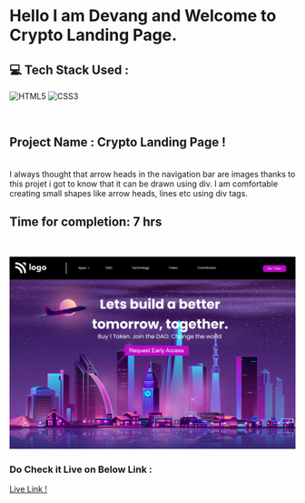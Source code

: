 # Hello I am **Devang** and Welcome to **Crypto Landing Page**.

## 💻 Tech Stack Used :

![HTML5](https://img.shields.io/badge/html5-%23E34F26.svg?style=for-the-badge&logo=html5&logoColor=white) ![CSS3](https://img.shields.io/badge/css3-%231572B6.svg?style=for-the-badge&logo=css3&logoColor=white) 

</br>

 ## Project Name : Crypto Landing Page !


</br>
I always thought that arrow heads in the navigation bar are images thanks to this projet i got to know that it can be drawn using div.
I am comfortable creating  small shapes like arrow heads, lines etc using div tags. 
</br>


 ## Time for completion: 7 hrs 
</br>

![Output](./pic.png)
 
### Do Check it Live on Below Link :

[Live Link !]()